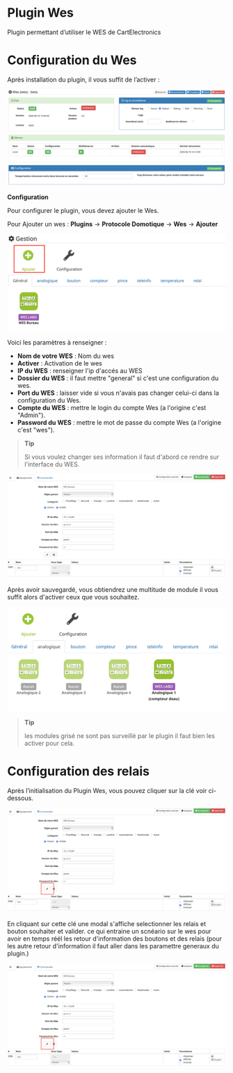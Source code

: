 # Plugin Wes

Plugin permettant d’utiliser le WES de CartElectronics

# Configuration du Wes

Après installation du plugin, il vous suffit de l’activer :

![mobile1](../images/configuration.png)

**Configuration**

Pour configurer le plugin, vous devez ajouter le Wes.

Pour Ajouter un wes : **Plugins** → **Protocole Domotique** → **Wes** → **Ajouter**

![mobile2](../images/ajouter.png)

Voici les paramètres à renseigner :

-   **Nom de votre WES** : Nom du wes
-   **Activer** : Activation de le wes
-   **IP du WES** : renseigner l'ip d'accés au WES
-   **Dossier du WES** : il faut mettre "general" si c'est une configuration du wes.
-   **Port du WES** : laisser vide si vous n'avais pas changer celui-ci dans la configuration du Wes.
-   **Compte du WES** : mettre le login du compte Wes (a l'origine c'est "Admin").
-   **Password du WES** : mettre le mot de passe du compte Wes (a l'origine c'est "wes").

> **Tip**
>
> Si vous voulez changer ses information il faut d'abord ce rendre sur l'interface du WES.

![mobile3](../images/wesGlobal.png)

Après avoir sauvegardé, vous obtiendrez une multitude de module il vous suffit alors d'activer ceux que vous souhaitez.

![mobile4](../images/wesGlobalView.png)

> **Tip**
>
> les modules grisé ne sont pas surveillé par le plugin il faut bien les activer pour cela.

# Configuration des relais

Après l’initialisation du Plugin Wes, vous pouvez cliquer sur la clé voir ci-dessous.

![mobile5](../images/wesGlobalRelais.png)

En cliquant sur cette clé une modal s'affiche selectionner les relais et bouton souhaiter et valider. ce qui entraine un scnéario sur le wes pour avoir en temps réél les retour d'information des boutons et des relais (pour les autre retour d'information il faut aller dans les paramettre generaux du plugin.)

![mobile6](../images/wesGlobalRelais.png)

